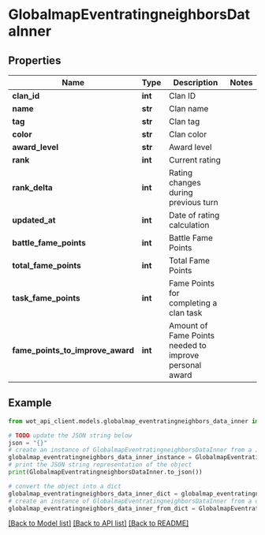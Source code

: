 # GlobalmapEventratingneighborsDataInner


## Properties

Name | Type | Description | Notes
------------ | ------------- | ------------- | -------------
**clan_id** | **int** | Clan ID | 
**name** | **str** | Clan name | 
**tag** | **str** | Clan tag | 
**color** | **str** | Clan color | 
**award_level** | **str** | Award level | 
**rank** | **int** | Current rating | 
**rank_delta** | **int** | Rating changes during previous turn | 
**updated_at** | **int** | Date of rating calculation | 
**battle_fame_points** | **int** | Battle Fame Points | 
**total_fame_points** | **int** | Total Fame Points | 
**task_fame_points** | **int** | Fame Points for completing a clan task | 
**fame_points_to_improve_award** | **int** | Amount of Fame Points needed to improve personal award | 

## Example

```python
from wot_api_client.models.globalmap_eventratingneighbors_data_inner import GlobalmapEventratingneighborsDataInner

# TODO update the JSON string below
json = "{}"
# create an instance of GlobalmapEventratingneighborsDataInner from a JSON string
globalmap_eventratingneighbors_data_inner_instance = GlobalmapEventratingneighborsDataInner.from_json(json)
# print the JSON string representation of the object
print(GlobalmapEventratingneighborsDataInner.to_json())

# convert the object into a dict
globalmap_eventratingneighbors_data_inner_dict = globalmap_eventratingneighbors_data_inner_instance.to_dict()
# create an instance of GlobalmapEventratingneighborsDataInner from a dict
globalmap_eventratingneighbors_data_inner_from_dict = GlobalmapEventratingneighborsDataInner.from_dict(globalmap_eventratingneighbors_data_inner_dict)
```
[[Back to Model list]](../README.md#documentation-for-models) [[Back to API list]](../README.md#documentation-for-api-endpoints) [[Back to README]](../README.md)



